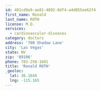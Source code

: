 ```yaml
---
id: 401cd9a9-ae81-4892-8df4-a4d055ee62f4
first_name: Ronald
last_name: ROTH
license: M.D.
services:
  - cardiovascular-diseases
category: doctors
address: '700 Shadow Lane'
city: 'Las Vegas'
state: NV
zip: '89106'
phone: 702-258-1601
title: 'Ronald ROTH'
_geoloc:
  lat: 36.1644
  lng: -115.165
---
```

